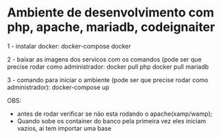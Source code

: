 # Ambiente de desenvolvimento com php, apache, mariadb, codeignaiter

1 - instalar docker: 
    docker-compose
    docker

2 - baixar as imagens dos servicos com os comandos (pode ser que precise rodar como administrador: 
    docker pull php
    docker pull mariadb

3 - comando para iniciar o ambiente (pode ser que precise rodar como administrador):
    docker-compose up


OBS:

- antes de rodar verificar se não esta rodando o apache(xamp/wamp);
- Quando sobe os container do banco pela primeira vez eles iniciam vazios, ai tem importar uma base